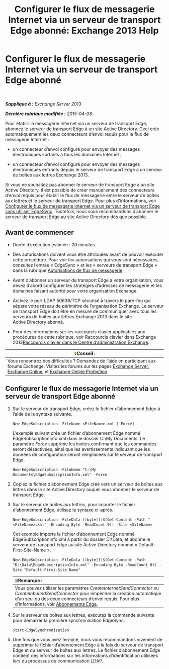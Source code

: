 ﻿---
title: 'Configurer le flux de messagerie Internet via un serveur de transport Edge abonné: Exchange 2013 Help'
TOCTitle: Configurer le flux de messagerie Internet via un serveur de transport Edge abonné
ms:assetid: d12ea770-99ce-4ab4-a373-96f2554641fa
ms:mtpsurl: https://technet.microsoft.com/fr-fr/library/Bb738158(v=EXCHG.150)
ms:contentKeyID: 61180549
ms.date: 04/24/2018
mtps_version: v=EXCHG.150
ms.translationtype: HT
---

# Configurer le flux de messagerie Internet via un serveur de transport Edge abonné

 

_**Sapplique à :** Exchange Server 2013_

_**Dernière rubrique modifiée :** 2015-04-08_

Pour établir la messagerie Internet via un serveur de transport Edge, abonnez le serveur de transport Edge à un site Active Directory. Ceci crée automatiquement les deux connecteurs d’envoi requis pour le flux de messagerie Internet :

  - un connecteur d’envoi configuré pour envoyer des messages électroniques sortants à tous les domaines Internet ;

  - un connecteur d’envoi configuré pour envoyer des messages électroniques entrants depuis le serveur de transport Edge à un serveur de boîtes aux lettres Exchange 2013.

Si vous ne souhaitez pas abonner le serveur de transport Edge à un site Active Directory, il est possible de créer manuellement des connecteurs d’envoi requis pour établir le flux de messagerie entre le serveur de boîtes aux lettres et le serveur de transport Edge. Pour plus d'informations, voir [Configurer le flux de messagerie Internet via un serveur de transport Edge sans utiliser EdgeSync](configure-internet-mail-flow-through-an-edge-transport-server-without-using-edgesync-exchange-2013-help.md). Toutefois, nous vous recommandons d’abonner le serveur de transport Edge au site Active Directory dès que possible.

## Avant de commencer

  - Durée d’exécution estimée : 20 minutes.

  - Des autorisations doivent vous être attribuées avant de pouvoir exécuter cette procédure. Pour voir les autorisations qui vous sont nécessaires, consultez l’entrée « EdgeSync » et les « serveurs de transport Edge » dans la rubrique [Autorisations de flux de messagerie](mail-flow-permissions-exchange-2013-help.md).

  - Avant d’abonner un serveur de transport Edge à votre organisation, vous devez d’abord configurer les stratégies d’adresses de messagerie et les domaines faisant autorité pour votre organisation Exchange.

  - Activez le port LDAP 50636/TCP sécurisé à travers le pare-feu qui sépare votre réseau de périmètre de l’organisation Exchange. Le serveur de transport Edge doit être en mesure de communiquer avec tous les serveurs de boîtes aux lettres Exchange 2013 dans le site Active Directory abonné.

  - Pour des informations sur les raccourcis clavier applicables aux procédures de cette rubrique, voir Raccourcis clavier dans Exchange 2013[Raccourcis clavier dans le Centre d’administration Exchange](keyboard-shortcuts-in-the-exchange-admin-center-exchange-online-protection-help.md).

<table>
<thead>
<tr class="header">
<th><img src="images/Bb125224.tip(EXCHG.150).gif" title="Conseil" alt="Conseil" />Conseil :</th>
</tr>
</thead>
<tbody>
<tr class="odd">
<td>Vous rencontrez des difficultés ? Demandez de l’aide en participant aux forums Exchange. Visitez les forums sur les pages <a href="https://go.microsoft.com/fwlink/p/?linkid=60612">Exchange Server</a>, <a href="https://go.microsoft.com/fwlink/p/?linkid=267542">Exchange Online</a>, et <a href="https://go.microsoft.com/fwlink/p/?linkid=285351">Exchange Online Protection</a>.</td>
</tr>
</tbody>
</table>


## Configurer le flux de messagerie Internet via un serveur de transport Edge abonné

1.  Sur le serveur de transport Edge, créez le fichier d’abonnement Edge à l’aide de la syntaxe suivante.
    
        New-EdgeSubscription -FileName <FileName>.xml [-Force]
    
    L’exemple suivant crée un fichier d’abonnement Edge nommé EdgeSubscriptionInfo.xml dans le dossier C:\\My Documents. Le paramètre *Force* supprime les invites confirmant que les commandes seront désactivées, ainsi que les avertissements indiquant que les données de configuration seront remplacées sur le serveur de transport Edge.
    
        New-EdgeSubscription -FileName "C:\My Documents\EdgeSubscriptionInfo.xml" -Force

2.  Copiez le fichier d’abonnement Edge créé vers un serveur de boîtes aux lettres dans le site Active Directory auquel vous abonnez le serveur de transport Edge.

3.  Sur le serveur de boîtes aux lettres, pour importer le fichier d’abonnement Edge, utilisez la syntaxe ci-après.
    
        New-EdgeSubscription -FileData ([byte[]]$(Get-Content -Path "<FileName>.xml" -Encoding Byte -ReadCount 0)) -Site <SiteName>
    
    Cet exemple importe le fichier d’abonnement Edge nommé EdgeSubscriptionInfo.xml à partir du dossier D:\\Data, et abonne le serveur de transport Edge au site Active Directory nommé « Default-First-Site-Name ».
    
        New-EdgeSubscription -FileData ([byte[]]$(Get-Content -Path "D:\Data\EdgeSubscriptionInfo.xml" -Encoding Byte -ReadCount 0)) -Site "Default-First-Site-Name"
    
    <table>
    <thead>
    <tr class="header">
    <th><img src="images/JJ159664.note(EXCHG.150).gif" title="Remarque" alt="Remarque" />Remarque :</th>
    </tr>
    </thead>
    <tbody>
    <tr class="odd">
    <td>Vous pouvez utiliser les paramètres <em>CreateInternetSendConnector</em> ou <em>CreateInboundSendConnector</em> pour empêcher la création automatique d’un seul ou des deux connecteurs d’envoi requis. Pour plus d’informations, voir <a href="edge-subscriptions-exchange-2013-help.md">Abonnements Edge</a>.</td>
    </tr>
    </tbody>
    </table>


4.  Sur le serveur de boîtes aux lettres, exécutez la commande suivante pour démarrer la première synchronisation EdgeSync.
    
        Start-EdgeSynchronization

5.  Une fois que vous avez terminé, nous vous recommandons vivement de supprimer le fichier d’abonnement Edge à la fois du serveur de transport Edge et du serveur de boîtes aux lettres. Le fichier d’abonnement Edge contient des informations sur les informations d’identification utilisées lors du processus de communication LDAP.

